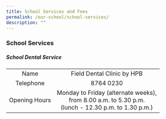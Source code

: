 ```yaml
---
title: School Services and Fees
permalink: /our-school/school-services/
description: ""
---
```

### School Services
##### School Dental Service

| | | 
|:---:|:---:| 
|Name|Field Dental Clinic by HPB|
| Telephone | 8764 0230 |
| Opening Hours | Monday to Friday (alternate weeks), <br>from 8.00 a.m. to 5.30 p.m. <br>(lunch - 12.30 p.m. to 1.30 p.m.) |





